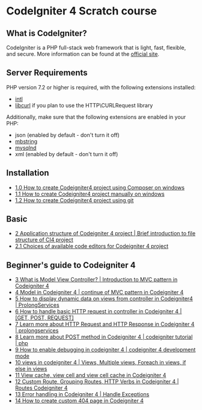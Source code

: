 # CodeIgniter 4 Scratch course

## What is CodeIgniter?

CodeIgniter is a PHP full-stack web framework that is light, fast, flexible, and secure. 
More information can be found at the [official site](http://codeigniter.com).

## Server Requirements

PHP version 7.2 or higher is required, with the following extensions installed: 

- [intl](http://php.net/manual/en/intl.requirements.php)
- [libcurl](http://php.net/manual/en/curl.requirements.php) if you plan to use the HTTP\CURLRequest library

Additionally, make sure that the following extensions are enabled in your PHP:

- json (enabled by default - don't turn it off)
- [mbstring](http://php.net/manual/en/mbstring.installation.php)
- [mysqlnd](http://php.net/manual/en/mysqlnd.install.php)
- xml (enabled by default - don't turn it off)

## Installation

- [1.0 How to create Codeigniter4 project using Composer on windows](https://www.youtube.com/watch?v=KA-1iyIvM4k)
- [1.1 How to create Codeigniter4 project manually on windows](https://www.youtube.com/watch?v=z4VvTCKvsGA)
- [1.2 How to create Codeigniter4 project using git](https://www.youtube.com/watch?v=rWzRECdzdDU)

## Basic

- [2 Application structure of Codeigniter 4 project | Brief introduction to file structure of CI4 project](https://www.youtube.com/watch?v=0q7vUl6fzRw)
- [2.1 Choices of available code editors for Codeigniter 4 project](https://www.youtube.com/watch?v=bAi1a9N0BOk)

## Beginner's guide to Codeigniter 4

- [3 What is Model View Controller? | Introduction to MVC pattern in Codeigniter 4](https://www.youtube.com/watch?v=pWB5RDAfq3I)
- [4 Model in Codeigniter 4 | continue of MVC pattern in Codeigniter 4](https://www.youtube.com/watch?v=0KZc-CWsnTc)
- [5 How to display dynamic data on views from controller in Codeigniter4 | ProlongServices](https://www.youtube.com/watch?v=pbkmLTOOSGM)
- [6 How to handle basic HTTP request in controller in Codeigniter 4 | [GET, POST, REQUEST]](https://www.youtube.com/watch?v=vNOtmkrRi88)
- [7 Learn more about HTTP Request and HTTP Response in Codeigniter 4 | prolongservices](https://www.youtube.com/watch?v=oVox2ut7_8w)
- [8 Learn more about POST method in Codeigniter 4 | codeigniter tutorial | php](https://www.youtube.com/watch?v=BNo4BQ-Hij8)
- [9 How to enable debugging in codeigniter 4 | codeigniter 4 development mode](https://www.youtube.com/watch?v=UBBJfQLBbp8)
- [10 views in codeigniter 4 | Views, Multiple views, Foreach in views, if else in views](https://www.youtube.com/watch?v=ICYYBNYcVn8)
- [11 View cache, view cell and view cell cache in Codeigniter 4](https://www.youtube.com/watch?v=QPe5fwa90P8)
- [12 Custom Route, Grouping Routes, HTTP Verbs in Codeigniter 4 | Routes Codeigniter 4](https://www.youtube.com/watch?v=PgJeslwRjwQ)
- [13 Error handling in Codeigniter 4 | Handle Exceptions](https://www.youtube.com/watch?v=tHJGTI-_T0g)
- [14 How to create custom 404 page in Codeigniter 4](https://www.youtube.com/watch?v=HLWlxiMH8zo)